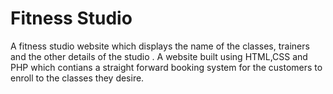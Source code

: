 # Fitness Studio
A fitness studio website which displays the name of the classes, trainers and the other details of the studio .
A website built using HTML,CSS and PHP which contians a straight forward booking system for the customers to enroll to the classes they desire.
